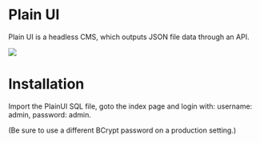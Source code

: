 # Plain UI
Plain UI is a headless CMS, which outputs JSON file data through an API.

<img src="https://github.com/flaneurette/Plain-UI/blob/main/assets/demo.png" />

# Installation

Import the PlainUI SQL file, goto the index page and login with: username: admin, password: admin. 

(Be sure to use a different BCrypt password on a production setting.)
